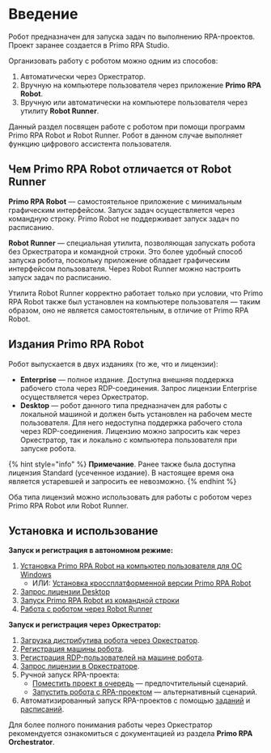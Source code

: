 # Введение

Робот предназначен для запуска задач по выполнению RPA-проектов. Проект заранее создается в Primo RPA Studio.

Организовать работу с роботом можно одним из способов:

1. Автоматически через Оркестратор.
2. Вручную на компьютере пользователя через приложение **Primo RPA Robot**.
3. Вручную или автоматически на компьютере пользователя через утилиту **Robot Runner**. 

Данный раздел посвящен работе с роботом при помощи программ Primo RPA Robot и Robot Runner. Робот в данном случае выполняет функцию цифрового ассистента пользователя.

## Чем Primo RPA Robot отличается от Robot Runner

**Primo RPA Robot** — самостоятельное приложение с минимальным графическим интерфейсом. Запуск задач осуществляется через командную строку. Primo Robot не поддерживает запуск задач по расписанию.

**Robot Runner** — специальная утилита, позволяющая запускать робота без Оркестратора и командной строки. Это более удобный способ запуска робота, поскольку приложение обладает графическим интерфейсом пользователя. Через Robot Runner можно настроить запуск задач по расписанию.

Утилита Robot Runner корректно работает только при условии, что Primo RPA Robot также был установлен на компьютере пользователя — таким образом, оно не является самостоятельным, в отличие от Primo RPA Robot.

## Издания Primo RPA Robot

Робот выпускается в двух изданиях (то же, что и лицензии):

* **Enterprise** — полное издание. Доступна внешняя поддержка рабочего стола через RDP-соединения. Запрос лицензии Enterprise осуществляется через Оркестратор.
* **Desktop** — робот данного типа предназначен для работы с локальной машиной и должен быть установлен на рабочем месте пользователя. Для него недоступна поддержка рабочего стола через RDP-соединения. Лицензию можно запросить как через Оркестратор, так и локально с компьютера пользователя при запуске робота.

{% hint style="info" %}
**Примечание**. Ранее также была доступна лицензия Standard (усеченное издание). В настоящее время она является устаревшей и запросить ее невозможно.
{% endhint %}

Оба типа лицензий можно использовать для работы с роботом через Primo RPA Robot или Robot Runner.

## Установка и использование

**Запуск и регистрация в автономном режиме:**

1. [Установка Primo RPA Robot на компьютер пользователя для ОС Windows](https://docs.primo-rpa.ru/primo-rpa/primo-rpa-robot/installation) 
   * ИЛИ: [Установка кроссплатформенной версии Primo RPA Robot](https://docs.primo-rpa.ru/primo-rpa/primo-rpa-robot/installation/robot_core)
2. [Запрос лицензии Desktop](https://docs.primo-rpa.ru/primo-rpa/primo-rpa-robot/installation/registration-desktop)
3. [Запуск Primo RPA Robot из командной строки](https://docs.primo-rpa.ru/primo-rpa/primo-rpa-robot/installation/launch-command)
4. [Работа с роботом через Robot Runner](https://docs.primo-rpa.ru/primo-rpa/primo-rpa-robot/robot-runner)

**Запуск и регистрация через Оркестратор:**

1. [Загрузка дистрибутива робота через Оркестратор](https://docs.primo-rpa.ru/primo-rpa/orchestrator/settings/robots/upload-robot).
2. [Регистрация машины робота](https://docs.primo-rpa.ru/primo-rpa/orchestrator/settings/robots/register-robot).
3. [Регистрация RDP-пользователей на машине робота](https://docs.primo-rpa.ru/primo-rpa/orchestrator/settings/robots/register-rdp-users).
4. [Запрос лицензии в Оркестраторе](https://docs.primo-rpa.ru/primo-rpa/orchestrator/settings/licensing/new-license).
5. Ручной запуск RPA-проекта:
   * [Поместить проект в очередь](https://docs.primo-rpa.ru/primo-rpa/orchestrator/basics/put-project-in-project-queue) — предпочтительный сценарий.
   * [Запустить робота с RPA-проектом](https://docs.primo-rpa.ru/primo-rpa/orchestrator/basics/robot-manual-start) — альтернативный сценарий.
6. Автоматизированный запуск RPA-проектов с помощью [заданий](https://docs.primo-rpa.ru/primo-rpa/orchestrator/basics/tasks) и [расписаний](https://docs.primo-rpa.ru/primo-rpa/orchestrator/basics/tasks/schedules).

Для более полного понимания работы через Оркестратор рекомендуется ознакомиться с документацией из раздела **Primo RPA Orchestrator**.







